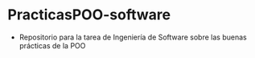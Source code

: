 # PracticasPOO-software
- Repositorio para la tarea de Ingeniería de Software sobre las buenas prácticas de la POO
